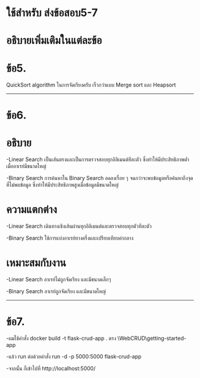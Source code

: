 
# ใช้สำหรับ ส่งข้อสอบ5-7

# อธิบายเพิ่มเติมในแต่ละข้อ

# ข้อ5.

QuickSort algorithm ในการจัดเรียงครับ เร็วกว่าแบบ Merge sort และ Heapsort

-------------------------------------
# ข้อ6.

# อธิบาย

-Linear Search  เป็นเส้นตรงและเป็นการตรวจสอบทุกอิลิเมนต์ทีละตัว ซึ่งทำให้มีประสิทธิภาพต่ำเมื่ออาเรย์มีขนาดใหญ่

-Binary Search  การค้นหาใน Binary Search ลดลงเรื่อย ๆ จนกว่าจะพบข้อมูลหรือค้นหาถึงจุดที่ไม่พบข้อมูล ซึ่งทำให้มีประสิทธิภาพสูงเมื่อข้อมูลมีขนาดใหญ่


# ความแตกต่าง

-Linear Search เดินทางเชิงเส้นผ่านทุกอิลิเมนต์และตรวจสอบทุกตัวทีละตัว

-Binary Search ใช้การแบ่งอาเรย์ทางครึ่งและเปรียบเทียบค่ากลาง


# เหมาะสมกับงาน

-Linear Search อาเรย์ไม่ถูกจัดเรียง และมีขนาดเล็กๆ

-Binary Search อาเรย์ถูกจัดเรียง และมีขนาดใหญ่

-------------------------------------
# ข้อ7.

-ผมใช้คำสั่ง docker build -t flask-crud-app . ตรง \WebCRUD\getting-started-app

-แล้ว run ต่อด้วยคำสั่ง run -d -p 5000:5000 flask-crud-app

-จากนั้น ก็เข้าไปที่ http://localhost:5000/
